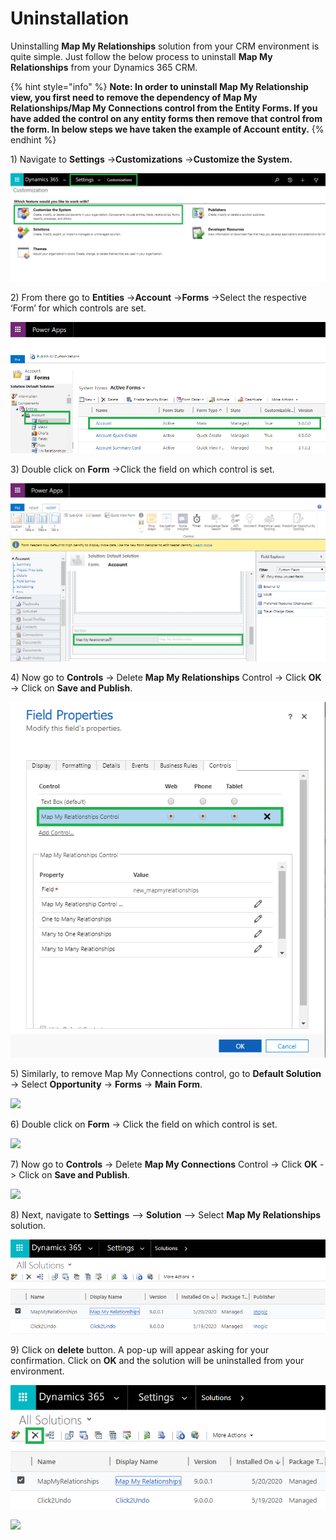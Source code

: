 # Uninstallation

Uninstalling **Map My Relationships** solution from your CRM environment is quite simple. Just follow the below process to uninstall **Map My Relationships** from your Dynamics 365 CRM.

{% hint style="info" %}
**Note: In order to uninstall Map My Relationship view, you first need to remove the dependency of Map My Relationships/Map My Connections control from the Entity Forms. If you have added the control on any entity forms then remove that control from the form. In below steps we have taken the example of Account entity.**
{% endhint %}

1\) Navigate to **Settings** ->**Customizations** ->**Customize the System.**

![](<../.gitbook/assets/21 (1).png>)

2\) From there go to **Entities** ->**Account** ->**Forms** ->Select the respective ‘Form’ for which controls are set.

![](<../.gitbook/assets/22 (2).png>)

3\) Double click on **Form** ->Click the field on which control is set.

![](<../.gitbook/assets/23 (2).png>)

4\) Now go to **Controls** -> Delete **Map My Relationships** Control -> Click **OK** -> Click on **Save and Publish**.

![](../.gitbook/assets/24.png)

5\) Similarly, to remove Map My Connections control, go to **Default Solution** -> Select **Opportunity** -> **Forms** -> **Main Form**.&#x20;

![](<../.gitbook/assets/Uninstall\_1 (1).png>)

6\) Double click on **Form** -> Click the field on which control is set.

![](<../.gitbook/assets/Uninstall\_2 (2).png>)

7\) Now go to **Controls** -> Delete **Map My Connections** Control -> Click **OK** -> Click on **Save and Publish**.

![](<../.gitbook/assets/Uninstall\_3 (3).png>)

8\) Next, navigate to **Settings** --> **Solution** --> Select **Map My Relationships** solution.

![](<../.gitbook/assets/2 (6) (1).png>)

9\) Click on **delete** button. A pop-up will appear asking for your confirmation. Click on **OK** and the solution will be uninstalled from your environment.

![](<../.gitbook/assets/3 (7) (1).png>)

![](<../.gitbook/assets/uninstall\_5 - Copy (3).png>)
